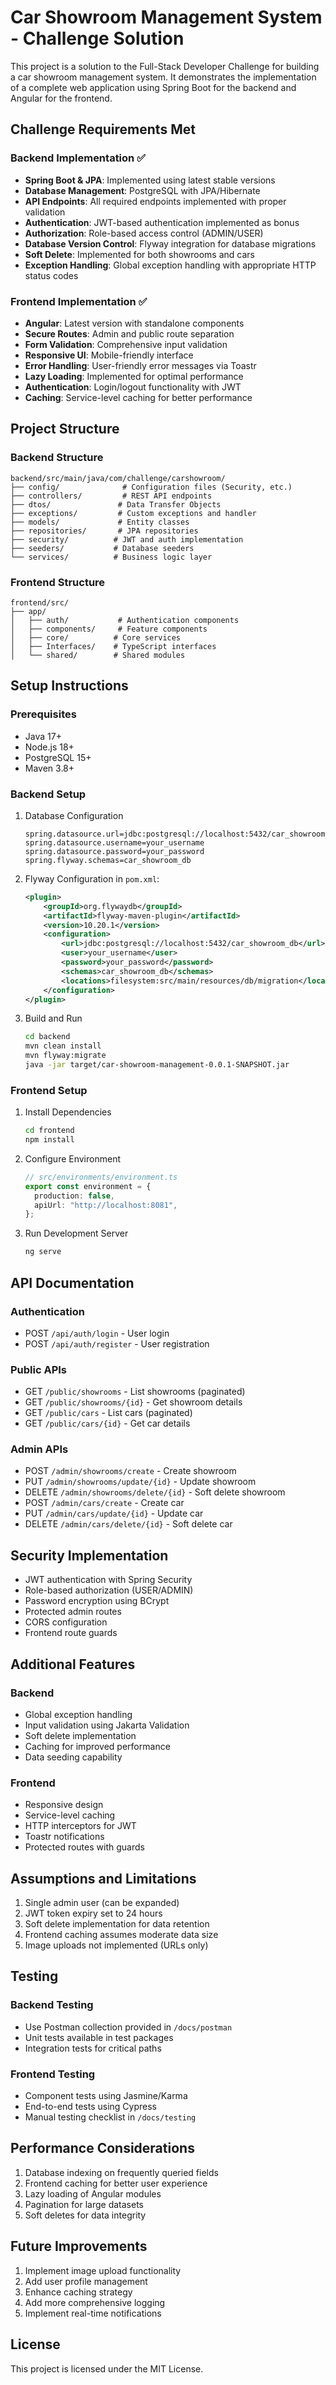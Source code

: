 # Car Showroom Management System - Challenge Solution

This project is a solution to the Full-Stack Developer Challenge for building a car showroom management system. It demonstrates the implementation of a complete web application using Spring Boot for the backend and Angular for the frontend.

## Challenge Requirements Met

### Backend Implementation ✅

- **Spring Boot & JPA**: Implemented using latest stable versions
- **Database Management**: PostgreSQL with JPA/Hibernate
- **API Endpoints**: All required endpoints implemented with proper validation
- **Authentication**: JWT-based authentication implemented as bonus
- **Authorization**: Role-based access control (ADMIN/USER)
- **Database Version Control**: Flyway integration for database migrations
- **Soft Delete**: Implemented for both showrooms and cars
- **Exception Handling**: Global exception handling with appropriate HTTP status codes

### Frontend Implementation ✅

- **Angular**: Latest version with standalone components
- **Secure Routes**: Admin and public route separation
- **Form Validation**: Comprehensive input validation
- **Responsive UI**: Mobile-friendly interface
- **Error Handling**: User-friendly error messages via Toastr
- **Lazy Loading**: Implemented for optimal performance
- **Authentication**: Login/logout functionality with JWT
- **Caching**: Service-level caching for better performance

## Project Structure

### Backend Structure

```
backend/src/main/java/com/challenge/carshowroom/
├── config/              # Configuration files (Security, etc.)
├── controllers/         # REST API endpoints
├── dtos/               # Data Transfer Objects
├── exceptions/         # Custom exceptions and handler
├── models/             # Entity classes
├── repositories/       # JPA repositories
├── security/          # JWT and auth implementation
├── seeders/           # Database seeders
└── services/          # Business logic layer
```

### Frontend Structure

```
frontend/src/
├── app/
│   ├── auth/           # Authentication components
│   ├── components/     # Feature components
│   ├── core/          # Core services
│   ├── Interfaces/    # TypeScript interfaces
│   └── shared/        # Shared modules
```

## Setup Instructions

### Prerequisites

- Java 17+
- Node.js 18+
- PostgreSQL 15+
- Maven 3.8+

### Backend Setup

1. Database Configuration

   ```properties
   spring.datasource.url=jdbc:postgresql://localhost:5432/car_showroom_db
   spring.datasource.username=your_username
   spring.datasource.password=your_password
   spring.flyway.schemas=car_showroom_db
   ```

2. Flyway Configuration in `pom.xml`:

   ```xml
   <plugin>
       <groupId>org.flywaydb</groupId>
       <artifactId>flyway-maven-plugin</artifactId>
       <version>10.20.1</version>
       <configuration>
           <url>jdbc:postgresql://localhost:5432/car_showroom_db</url>
           <user>your_username</user>
           <password>your_password</password>
           <schemas>car_showroom_db</schemas>
           <locations>filesystem:src/main/resources/db/migration</locations>
       </configuration>
   </plugin>
   ```

3. Build and Run
   ```bash
   cd backend
   mvn clean install
   mvn flyway:migrate
   java -jar target/car-showroom-management-0.0.1-SNAPSHOT.jar
   ```

### Frontend Setup

1. Install Dependencies

   ```bash
   cd frontend
   npm install
   ```

2. Configure Environment

   ```typescript
   // src/environments/environment.ts
   export const environment = {
     production: false,
     apiUrl: "http://localhost:8081",
   };
   ```

3. Run Development Server
   ```bash
   ng serve
   ```

## API Documentation

### Authentication

- POST `/api/auth/login` - User login
- POST `/api/auth/register` - User registration

### Public APIs

- GET `/public/showrooms` - List showrooms (paginated)
- GET `/public/showrooms/{id}` - Get showroom details
- GET `/public/cars` - List cars (paginated)
- GET `/public/cars/{id}` - Get car details

### Admin APIs

- POST `/admin/showrooms/create` - Create showroom
- PUT `/admin/showrooms/update/{id}` - Update showroom
- DELETE `/admin/showrooms/delete/{id}` - Soft delete showroom
- POST `/admin/cars/create` - Create car
- PUT `/admin/cars/update/{id}` - Update car
- DELETE `/admin/cars/delete/{id}` - Soft delete car

## Security Implementation

- JWT authentication with Spring Security
- Role-based authorization (USER/ADMIN)
- Password encryption using BCrypt
- Protected admin routes
- CORS configuration
- Frontend route guards

## Additional Features

### Backend

- Global exception handling
- Input validation using Jakarta Validation
- Soft delete implementation
- Caching for improved performance
- Data seeding capability

### Frontend

- Responsive design
- Service-level caching
- HTTP interceptors for JWT
- Toastr notifications
- Protected routes with guards

## Assumptions and Limitations

1. Single admin user (can be expanded)
2. JWT token expiry set to 24 hours
3. Soft delete implementation for data retention
4. Frontend caching assumes moderate data size
5. Image uploads not implemented (URLs only)

## Testing

### Backend Testing

- Use Postman collection provided in `/docs/postman`
- Unit tests available in test packages
- Integration tests for critical paths

### Frontend Testing

- Component tests using Jasmine/Karma
- End-to-end tests using Cypress
- Manual testing checklist in `/docs/testing`

## Performance Considerations

1. Database indexing on frequently queried fields
2. Frontend caching for better user experience
3. Lazy loading of Angular modules
4. Pagination for large datasets
5. Soft deletes for data integrity

## Future Improvements

1. Implement image upload functionality
2. Add user profile management
3. Enhance caching strategy
4. Add more comprehensive logging
5. Implement real-time notifications

## License

This project is licensed under the MIT License.
